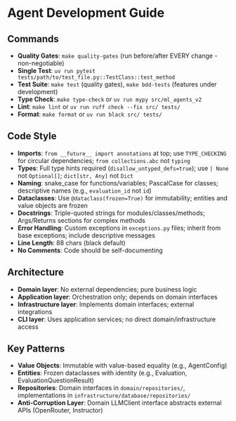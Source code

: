 # Agent Development Guide

## Commands
- **Quality Gates**: `make quality-gates` (run before/after EVERY change - non-negotiable)
- **Single Test**: `uv run pytest tests/path/to/test_file.py::TestClass::test_method`
- **Test Suite**: `make test` (quality gates), `make bdd-tests` (features under development)
- **Type Check**: `make type-check` or `uv run mypy src/ml_agents_v2`
- **Lint**: `make lint` or `uv run ruff check --fix src/ tests/`
- **Format**: `make format` or `uv run black src/ tests/`

## Code Style
- **Imports**: `from __future__ import annotations` at top; use `TYPE_CHECKING` for circular dependencies; `from collections.abc` not `typing`
- **Types**: Full type hints required (`disallow_untyped_defs=true`); use `| None` not `Optional[]`; `dict[str, Any]` not `Dict`
- **Naming**: snake_case for functions/variables; PascalCase for classes; descriptive names (e.g., `evaluation_id` not `id`)
- **Dataclasses**: Use `@dataclass(frozen=True)` for immutability; entities and value objects are frozen
- **Docstrings**: Triple-quoted strings for modules/classes/methods; Args/Returns sections for complex methods
- **Error Handling**: Custom exceptions in `exceptions.py` files; inherit from base exceptions; include descriptive messages
- **Line Length**: 88 chars (black default)
- **No Comments**: Code should be self-documenting

## Architecture
- **Domain layer**: No external dependencies; pure business logic
- **Application layer**: Orchestration only; depends on domain interfaces
- **Infrastructure layer**: Implements domain interfaces; external integrations
- **CLI layer**: Uses application services; no direct domain/infrastructure access

## Key Patterns
- **Value Objects**: Immutable with value-based equality (e.g., AgentConfig)
- **Entities**: Frozen dataclasses with identity (e.g., Evaluation, EvaluationQuestionResult)
- **Repositories**: Domain interfaces in `domain/repositories/`, implementations in `infrastructure/database/repositories/`
- **Anti-Corruption Layer**: Domain LLMClient interface abstracts external APIs (OpenRouter, Instructor)
